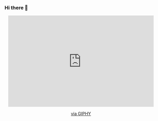### Hi there 👋




<div id="header" align="center">
<iframe src="https://giphy.com/embed/AOSwwqVjNZlDO" width="480" height="303" frameBorder="0" class="giphy-embed" allowFullScreen></iframe><p><a href="https://giphy.com/gifs/code-AOSwwqVjNZlDO">via GIPHY</a></p>
</div>















<!--
**spoorthyvv/spoorthyvv** is a ✨ _special_ ✨ repository because its `README.md` (this file) appears on your GitHub profile.

Here are some ideas to get you started:

- 🔭 I’m currently working on ...
- 🌱 I’m currently learning ...
- 👯 I’m looking to collaborate on ...
- 🤔 I’m looking for help with ...
- 💬 Ask me about ...
- 📫 How to reach me: ...
- 😄 Pronouns: ...
- ⚡ Fun fact: ...
-->
